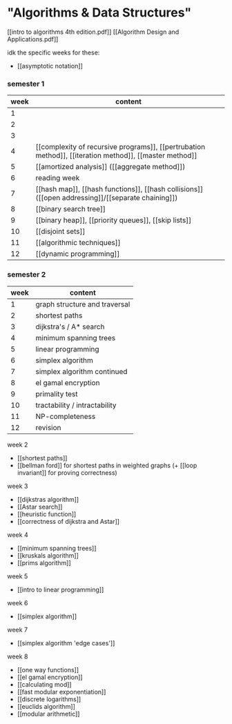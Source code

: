 # "Algorithms & Data Structures"

[[intro to algorithms 4th edition.pdf]]
[[Algorithm Design and Applications.pdf]]

idk the specific weeks for these:
- [[asymptotic notation]]
### semester 1
| week | content                                                                                                |
| ---- | ------------------------------------------------------------------------------------------------------ |
| 1    |                                                                                                        |
| 2    |                                                                                                        |
| 3    |                                                                                                        |
| 4    | [[complexity of recursive programs]], [[pertrubation method]], [[iteration method]], [[master method]] |
| 5    | [[amortized analysis]] ([[aggregate method]])                                                          |
| 6    | reading week                                                                                           |
| 7    | [[hash map]], [[hash functions]], [[hash collisions]] ([[open addressing]]/[[separate chaining]])      |
| 8    | [[binary search tree]]                                                                                 |
| 9    | [[binary heap]], [[priority queues]], [[skip lists]]                                                   |
| 10   | [[disjoint sets]]                                                                                      |
| 11   | [[algorithmic techniques]]                                                                             |
| 12   | [[dynamic programming]]                                                                                |

### semester 2
| week | content                       |
| ---- | ----------------------------- |
| 1    | graph structure and traversal |
| 2    | shortest paths                |
| 3    | dijkstra's / A* search            |
| 4    | minimum spanning trees        |
| 5    | linear programming                              |
| 6    | simplex algorithm                              |
| 7    | simplex algorithm continued                              |
| 8    | el gamal encryption                              |
| 9    | primality test                              |
| 10   | tractability / intractability                              |
| 11   | NP-completeness                              |
| 12   | revision                              |

week 2
- [[shortest paths]]
- [[bellman ford]] for shortest paths in weighted graphs (+ [[loop invariant]] for proving correctness)

week 3
- [[dijkstras algorithm]]
- [[Astar search]]
- [[heuristic function]]
- [[correctness of dijkstra and Astar]]

week 4
- [[minimum spanning trees]]
- [[kruskals algorithm]]
- [[prims algorithm]]

week 5
- [[intro to linear programming]]

week 6
- [[simplex algorithm]]

week 7
- [[simplex algorithm 'edge cases']]

week 8
- [[one way functions]]
- [[el gamal encryption]]
- [[calculating mod]]
- [[fast modular exponentiation]]
- [[discrete logarithms]]
- [[euclids algorithm]]
- [[modular arithmetic]]